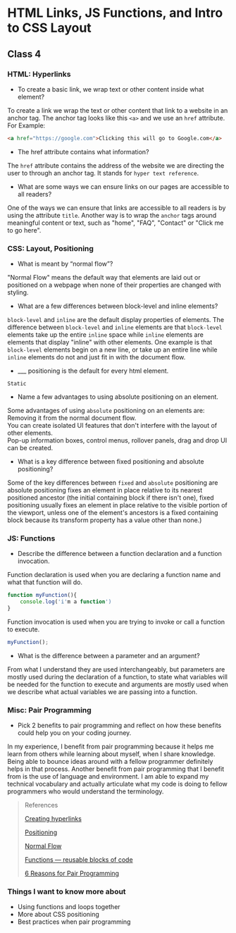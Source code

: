 # HTML Links, JS Functions, and Intro to CSS Layout

## Class 4

### HTML: Hyperlinks
- To create a basic link, we wrap text or other content inside what element?

To create a link we wrap the text or other content that link to a website in an anchor tag. The anchor tag looks like this `<a>` and we use an `href` attribute. For Example:

```html
<a href="https://google.com">Clicking this will go to Google.com</a>
```

- The href attribute contains what information?

The `href` attribute contains the address of the website we are directing the user to through an anchor tag. It stands for `hyper text reference`.

- What are some ways we can ensure links on our pages are accessible to all readers?

One of the ways we can ensure that links are accessible to all readers is by using the attribute `title`. Another way is to wrap the `anchor` tags around meaningful content or text, such as "home", "FAQ", "Contact" or "Click me to go here".

### CSS: Layout, Positioning
- What is meant by “normal flow”?

"Normal Flow" means the default way that elements are laid out or positioned on a webpage when none of their properties are changed with styling.

- What are a few differences between block-level and inline elements?

`block-level` and `inline` are the default display properties of elements. The difference between `block-level` and `inline` elements are that `block-level` elements take up the entire `inline` space while `inline` elements are elements that display "inline" with other elements. One example is that `block-level` elements begin on a new line, or take up an entire line while `inline` elements do not and just fit in with the document flow. 

- ___ positioning is the default for every html element.

`Static`

- Name a few advantages to using absolute positioning on an element.

Some advantages of using `absolute` positioning on an elements are:<br>
Removing it from the normal document flow.<br>
You can create isolated UI features that don't interfere with the layout of other elements.<br>
Pop-up information boxes, control menus, rollover panels, drag and drop UI can be created.<br>

- What is a key difference between fixed positioning and absolute positioning?

Some of the key differences between `fixed` and `absolute` positioning are absolute positioning fixes an element in place relative to its nearest positioned ancestor (the initial containing block if there isn't one), fixed positioning usually fixes an element in place relative to the visible portion of the viewport, unless one of the element's ancestors is a fixed containing block because its transform property has a value other than none.)

### JS: Functions
- Describe the difference between a function declaration and a function invocation.

Function declaration is used when you are declaring a function name and what that function will do.

```javascript
function myFunction(){
    console.log('i'm a function')
}
```

Function invocation is used when you are trying to invoke or call a function to execute.

```javascript
myFunction();
```

- What is the difference between a parameter and an argument?

From what I understand they are used interchangeably, but parameters are mostly used during the declaration of a function, to state what variables will be needed for the function to execute and arguments are mostly used when we describe what actual variables we are passing into a function.

### Misc: Pair Programming
- Pick 2 benefits to pair programming and reflect on how these benefits could help you on your coding journey.

In my experience, I benefit from pair programming because it helps me learn from others while learning about myself, when I share knowledge. Being able to bounce ideas around with a fellow programmer definitely helps in that process. Another benefit from pair programming that I benefit from is the use of language and environment. I am able to expand my technical vocabulary and actually articulate what my code is doing to fellow programmers who would understand the terminology.

>References
>
>[Creating hyperlinks](https://developer.mozilla.org/en-US/docs/Learn/HTML/Introduction_to_HTML/Creating_hyperlinks)
>
>[Positioning](https://developer.mozilla.org/en-US/docs/Learn/CSS/CSS_layout/Positioning)
>
>[Normal Flow](https://developer.mozilla.org/en-US/docs/Learn/CSS/CSS_layout/Normal_Flow)
>
>[Functions — reusable blocks of code](https://developer.mozilla.org/en-US/docs/Learn/JavaScript/Building_blocks/Functions)
>
>[6 Reasons for Pair Programming](https://www.codefellows.org/blog/6-reasons-for-pair-programming/)


### Things I want to know more about
- Using functions and loops together
- More about CSS positioning
- Best practices when pair programming